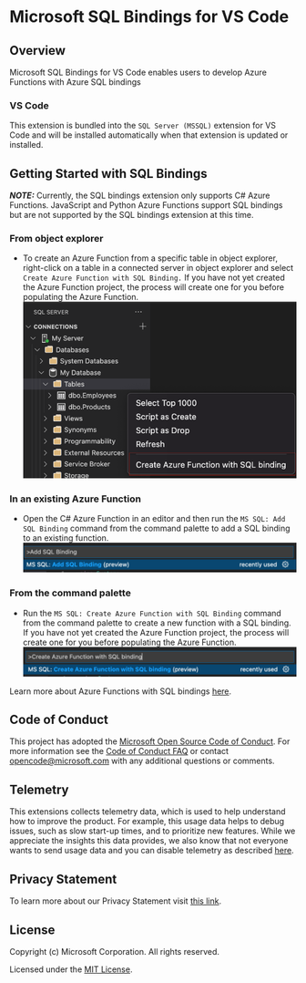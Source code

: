 # Microsoft SQL Bindings for VS Code

## Overview

Microsoft SQL Bindings for VS Code enables users to develop Azure Functions with Azure SQL bindings

### VS Code

This extension is bundled into the `SQL Server (MSSQL)` extension for VS Code and will be installed automatically when that extension is updated or installed.

## Getting Started with SQL Bindings
 **_NOTE:_** Currently, the SQL bindings extension only supports C# Azure Functions. JavaScript and Python Azure Functions support SQL bindings but are not supported by the SQL bindings extension at this time.

### From object explorer
* To create an Azure Function from a specific table in object explorer, right-click on a table in a connected server in object explorer and select `Create Azure Function with SQL Binding.` If you have not yet created the Azure Function project, the process will create one for you before populating the Azure Function.
![Create Azure Function with SQL Binding from SQL Server table](https://raw.githubusercontent.com/microsoft/azuredatastudio/main/extensions/sql-bindings/media/CreateAzFuncTableOE.png)

### In an existing Azure Function
* Open the C# Azure Function in an editor and then run the `MS SQL: Add SQL Binding` command from the command palette to add a SQL binding to an existing function.
![Add SQL Binding in command palette](https://raw.githubusercontent.com/microsoft/azuredatastudio/main/extensions/sql-bindings/media/AddSQLBinding.png)

### From the command palette
* Run the `MS SQL: Create Azure Function with SQL Binding` command from the command palette to create a new function with a SQL binding. If you have not yet created the Azure Function project, the process will create one for you before populating the Azure Function.
![Create Azure Function with SQL Binding in command palette](https://raw.githubusercontent.com/microsoft/azuredatastudio/main/extensions/sql-bindings/media/CreateAzFunc.png)

Learn more about Azure Functions with SQL bindings [here](https://aka.ms/sqlbindings).

## Code of Conduct

This project has adopted the [Microsoft Open Source Code of Conduct](https://opensource.microsoft.com/codeofconduct/). For more information see the [Code of Conduct FAQ](https://opensource.microsoft.com/codeofconduct/faq/) or contact [opencode@microsoft.com](mailto:opencode@microsoft.com) with any additional questions or comments.

## Telemetry

This extensions collects telemetry data, which is used to help understand how to improve the product. For example, this usage data helps to debug issues, such as slow start-up times, and to prioritize new features. While we appreciate the insights this data provides, we also know that not everyone wants to send usage data and you can disable telemetry as described [here](https://code.visualstudio.com/docs/getstarted/telemetry#_disable-telemetry-reporting).

## Privacy Statement

To learn more about our Privacy Statement visit [this link](https://go.microsoft.com/fwlink/?LinkID=824704).

## License

Copyright (c) Microsoft Corporation. All rights reserved.

Licensed under the [MIT License](https://raw.githubusercontent.com/Microsoft/azuredatastudio/main/LICENSE.txt).
